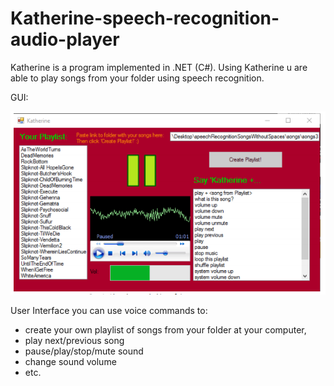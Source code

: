 # Katherine-speech-recognition-audio-player
Katherine is a program implemented in .NET (C#). Using Katherine u are able to play songs from your folder using speech recognition. 

GUI:


![katherine_gui](https://github.com/Adas0/Katherine-speech-recognition-audio-player/blob/master/katherine_gui.PNG)

User Interface you can use voice commands to:
- create your own playlist of songs from your folder at your computer,
- play next/previous song
- pause/play/stop/mute sound
- change sound volume
- etc.

